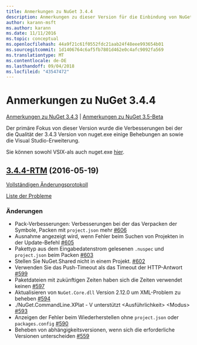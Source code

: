 ```yaml
---
title: Anmerkungen zu NuGet 3.4.4
description: Anmerkungen zu dieser Version für die Einbindung von NuGet 3.4.4 bekannte Probleme, Fehlerkorrekturen, hinzugefügter Features und DCRs.
author: karann-msft
ms.author: karann
ms.date: 11/11/2016
ms.topic: conceptual
ms.openlocfilehash: 44a9f21c61f0552fdc21aab24f48eee993654b01
ms.sourcegitcommit: 1d1406764c6af5fb7801d462e0c4afc9092fa569
ms.translationtype: MT
ms.contentlocale: de-DE
ms.lasthandoff: 09/04/2018
ms.locfileid: "43547472"
---
```

# <a name="nuget-344-release-notes"></a>Anmerkungen zu NuGet 3.4.4

[Anmerkungen zu NuGet 3.4.3](../release-notes/nuget-3.4.3.md) | [Anmerkungen zu NuGet 3.5-Beta](../release-notes/nuget-3.5-Beta.md)

Der primäre Fokus von dieser Version wurde die Verbesserungen bei der die Qualität der 3.4.3 Version von nuget.exe einige Behebungen an sowie die Visual Studio-Erweiterung.

Sie können sowohl VSIX-als auch nuget.exe [hier](https://dist.nuget.org/index.html).

## <a name="344-rtmhttpsgithubcomnugetnugetclienttree344-rtm-2016-05-19"></a>[3.4.4-RTM](https://github.com/NuGet/NuGet.Client/tree/3.4.4-rtm) (2016-05-19)

[Vollständigen Änderungsprotokoll](https://github.com/NuGet/NuGet.Client/compare/3.5.0-beta-final...3.4.4-rtm)

[Liste der Probleme](https://github.com/NuGet/Home/issues?q=is%3Aissue+milestone%3A3.4.4+is%3Aclosed)

### <a name="changes"></a>Änderungen

- Pack-Verbesserungen: Verbesserungen bei der das Verpacken der Symbole, Packen mit `project.json` mehr [ \#606](https://github.com/NuGet/NuGet.Client/pull/606)
- Ausnahme angezeigt wird, wenn Fehler beim Suchen von Projekten in der Update-Befehl [\#605](https://github.com/NuGet/NuGet.Client/pull/605)
- Pakettyp aus dem Eingabedatenstrom gelesenen `.nuspec` und `project.json` beim Packen [ \#603](https://github.com/NuGet/NuGet.Client/pull/603)
- Stellen Sie NuGet.Shared nicht in einem Projekt. [\#602](https://github.com/NuGet/NuGet.Client/pull/602)
- Verwenden Sie das Push-Timeout als das Timeout der HTTP-Antwort [ \#599](https://github.com/NuGet/NuGet.Client/pull/599)
- Paketdateien mit zukünftigen Zeiten haben sich die Zeiten verwendet keinen [ \#597](https://github.com/NuGet/NuGet.Client/pull/597)
- Aktualisieren von `NuGet.Core.dll` Version 2.12.0 um XML-Problem zu beheben [ \#594](https://github.com/NuGet/NuGet.Client/pull/594)
- ./NuGet.CommandLine.XPlat - V unterstützt \<Ausführlichkeit\> \<Modus\> [ \#593](https://github.com/NuGet/NuGet.Client/pull/593)
- Anzeigen der Fehler beim Wiederherstellen ohne `project.json` oder `packages.config` [ \#590](https://github.com/NuGet/NuGet.Client/pull/590)
- Beheben von abhängigkeitsversionen, wenn sich die erforderliche Versionen unterscheiden [ \#559](https://github.com/NuGet/NuGet.Client/pull/559)